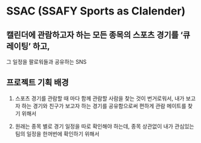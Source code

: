 # SSAC (SSAFY Sports as Clalender)

## 캘린더에 관람하고자 하는 모든 종목의 스포츠 경기를 ‘큐레이팅’ 하고, 
그 일정을 팔로워들과 공유하는 SNS

## 프로젝트 기획 배경
1. 스포츠 경기를 관람할 때 마다 함께 관람할 사람을 찾는 것이 번거로워서, 
내가 보고자 하는 경기와 친구가 보고자 하는 경기를 공유함으로써 편하게 관람 
메이트를 찾기 위해서

2. 원래는 종목 별로 경기 일정을 따로 확인해야 하는데, 종목 상관없이 내가 
관심있는 팀의 일정을 한꺼번에 확인하기 위해서